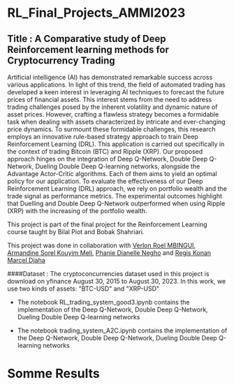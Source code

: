 # RL_Final_Projects_AMMI2023
## Title : A Comparative study of Deep Reinforcement learning methods for Cryptocurrency Trading

Artificial intelligence (AI) has demonstrated remarkable success across various applications. 
In light of this trend, the field of automated trading has developed a keen interest in leveraging 
AI techniques to forecast the future prices of financial assets. This interest stems from the need 
to address trading challenges posed by the inherent volatility and dynamic nature of asset prices. 
However, crafting a flawless strategy becomes a formidable task when dealing with assets characterized 
by intricate and ever-changing price dynamics. To surmount these formidable challenges, this research 
employs an innovative rule-based strategy approach to train Deep Reinforcement Learning (DRL). 
This application is carried out specifically in the context of trading Bitcoin (BTC) and Ripple (XRP).
Our proposed approach hinges on the integration of Deep Q-Network, Double Deep Q-Network, Dueling 
Double Deep Q-learning networks, alongside the Advantage Actor-Critic algorithms. Each of them aims 
to yield an optimal policy for our application. To evaluate the effectiveness of our 
Deep Reinforcement Learning (DRL) approach, we rely on portfolio wealth  and the trade signal as performance metrics. 
The experimental outcomes highlight that Duelling and Double Deep Q-Network outperformed when using Ripple (XRP) with the increasing of the portfolio wealth.
    

This project is part of the final project for the Reinforcement Learning course taught by Bilal Piot and Bobak Shahriari.


This project was done in collaboration with [Verlon Roel MBINGUI](https://github.com/VerlonRoelMBINGUI/RL_Final_Projects_AMMI2023), [Armandine Sorel Kouyim Meli](https://github.com/sorelkouyim), [Phanie Dianelle Negho](https://github.com/PhanieDianelle) and [Regis Konan Marcel Djaha](https://github.com/RegisKonan)  

####Dataset : The cryptoconcurrencies dataset used in this project is download on yfinance August 30, 2015 to August 30, 2023.
In this work, we use two kinds of assets: "BTC-USD" and "XRP-USD"


 

* The notebook RL_trading_system_good3.ipynb contains the implementation of the Deep Q-Network, Double Deep Q-Network, Dueling 
Double Deep Q-learning networks

* The notebook trading_system_A2C.ipynb contains the implementation of the Deep Q-Network, Double Deep Q-Network, Dueling Double Deep Q-learning networks
  
# Somme Results

